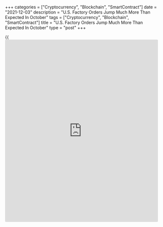 +++
categories = ["Cryptocurrency", "Blockchain", "SmartContract"]
date = "2021-12-03"
description = "U.S. Factory Orders Jump Much More Than Expected In October"
tags = ["Cryptocurrency", "Blockchain", "SmartContract"]
title = "U.S. Factory Orders Jump Much More Than Expected In October"
type = "post"
+++

{{<iframe id="large-banner" src="https://www.bounty.group/#slide=13.0" width="100%" height="600" scrolling="no" style="border: 0px solid rgb(216, 221, 230); border-radius: 3px;">}}

Reflecting a sharp increase in orders for non-durable goods, the
Commerce Department released a report on Friday showing new orders for
U.S. manufactured goods jumped much more than expected in the month of
October.

The Commerce Department said factory orders surged up by 1.0 percent in
October after climbing by an upwardly revised 0.5 percent in September.

Economists had expected factory orders to increase by 0.5 percent
compared to the 0.2 percent uptick originally reported for the previous
month.

The stronger than expected growth came as orders for non-durable goods
shot up by 2.4 percent in October after jumping by 1.3 percent in
September.

The spike in non-durable goods orders more than offset a decrease in
durable goods orders, which fell by 0.4 percent for the second
consecutive month amid a steep drop in orders for transportation
equipment.

The report also showed shipments of manufactured goods soared by 2.0
percent in October following a 1.0 percent advance in September.

Inventories of manufactured goods also increased by 0.8 percent in
October after jumping by 1.0 percent in the previous month.

With shipments climbing more than inventories, the inventories-to-
shipments ratio dropped to 1.46 in October from 1.48 in September.

For comments and feedback [contact](https://www.playgroundfx.com/contact/): editorial@rtt[news](https://www.letsplayfx.com/blog/forex-news-website/).com

[Economic News][1]

 **What parts of the world are seeing the best (and worst) economic
performances lately? Click[here][2] to check out our [Econ Scorecard][2]
and find out! See up-to-the-moment [ranking](https://www.playgroundfx.com/blog/crypto-exchange-ranking/)s for the best and worst
performers in [GDP][3], [unemployment rate][4], [inflation][5] and much
more.**

   1. www.rtt[news](https://www.letsplayfx.com/blog/forex-news-website/).com/Content/EconomicNews.aspx
   2. www.rtt[news](https://www.letsplayfx.com/blog/forex-news-website/).com/economic-scorecard/world-rank/unemployment-rate/highest-performance.aspx
   3. www.rtt[news](https://www.letsplayfx.com/blog/forex-news-website/).com/economic-scorecard/world-rank/GDP/highest-performance.aspx
   4. www.rtt[news](https://www.letsplayfx.com/blog/forex-news-website/).com/economic-scorecard/world-rank/unemployment-rate/lowest-performance.aspx
   5. www.rtt[news](https://www.letsplayfx.com/blog/forex-news-website/).com/economic-scorecard/world-rank/CPI/highest-performance.aspx